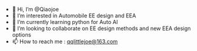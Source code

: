 - 👋 Hi, I’m @Qiaojoe
- 👀 I’m interested in Automobile EE design and EEA
- 🌱 I’m currently learning python for Auto AI 
- 💞️ I’m looking to collaborate on EE design methods and new EEA design options
- 📫 How to reach me : qqlittlejoe@163.com

<!---
Qiaojo/Qiaojo is a ✨ special ✨ repository because its `README.md` (this file) appears on your GitHub profile.
You can click the Preview link to take a look at your changes.
--->
